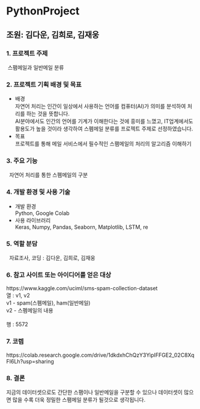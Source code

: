 # PythonProject

<h2>조원: 김다운, 김희로, 김재웅</h2>

<h3>1.	프로젝트 주제</h3>
 &nbsp스팸메일과 일반메일 분류

<h3>2.	프로젝트 기획 배경 및 목표</h3>

<ul>
 <li>배경</li>
 자연어 처리는 인간이 일상에서 사용하는 언어를 컴퓨터(AI)가 의미를 분석하여 처리를 하는 것을 뜻합니다.<br>
AI분야에서도 인간의 언어를 기계가 이해한다는 것에 흥미를 느꼈고, IT업계에서도 활용도가 높을 것이라 생각하여
스펨메일 분류를 프로젝트 주제로 선정하였습니다.
 <li>목표</li>
 프로젝트를 통해 메일 서비스에서 필수적인 스팸메일의 처리의 알고리즘 이해하기
</ul>
<h3>3.	주요 기능</h3>
&nbsp 자연어 처리를 통한 스펨메일의 구분

<h3>4.	개발 환경 및 사용 기술</h3>
<ul>
 <li>	개발 환경</li>
 Python, Google Colab

<li>	사용 라이브러리</li>
 Keras, Numpy, Pandas, Seaborn, Matplotlib, LSTM, re
</ul>
<h3>5.	역할 분담</h3>
&nbsp 자료조사, 코딩 : 김다운, 김희로, 김재웅

<h3>6.	참고 사이트 또는 아이디어를 얻은 대상</h3>
 https://www.kaggle.com/uciml/sms-spam-collection-dataset
 <br>
 열 : v1, v2<br>
 v1 - spam(스펨메일), ham(일반메일) <br>
 v2 - 스펨메일의 내용<br>
 <br>
 행 : 5572
 
<h3>7. 코렙 </h3>
 https://colab.research.google.com/drive/1dkdxhChQzY3YipIFFGE2_02C8XqFI6Lh?usp=sharing
 
<h3>8. 결론</h3>

지금의 데이터셋으로도 간단한 스팸이나 일반메일을 구분할 수 있으나
데이터셋이 많으면 많을 수록 더욱 정밀한 스팸메일 분류가 될것으로 생각됩니다.
